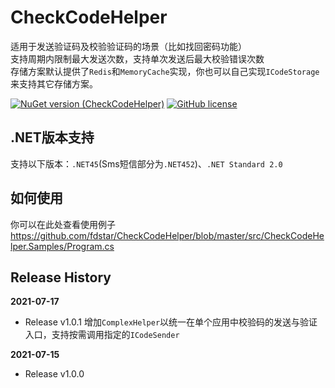 # CheckCodeHelper
适用于发送验证码及校验验证码的场景（比如找回密码功能）  
支持周期内限制最大发送次数，支持单次发送后最大校验错误次数  
存储方案默认提供了`Redis`和`MemoryCache`实现，你也可以自己实现`ICodeStorage`来支持其它存储方案。

[![NuGet version (CheckCodeHelper)](https://img.shields.io/nuget/v/CheckCodeHelper.svg?style=flat-square)](https://www.nuget.org/packages/CheckCodeHelper/)
[![GitHub license](https://img.shields.io/badge/license-MIT-blue.svg)](https://mit-license.org/)

## .NET版本支持
支持以下版本：`.NET45`(Sms短信部分为`.NET452`)、`.NET Standard 2.0`

## 如何使用
你可以在此处查看使用例子 https://github.com/fdstar/CheckCodeHelper/blob/master/src/CheckCodeHelper.Samples/Program.cs

## Release History
**2021-07-17**
- Release v1.0.1 增加`ComplexHelper`以统一在单个应用中校验码的发送与验证入口，支持按需调用指定的`ICodeSender`

**2021-07-15**
- Release v1.0.0


